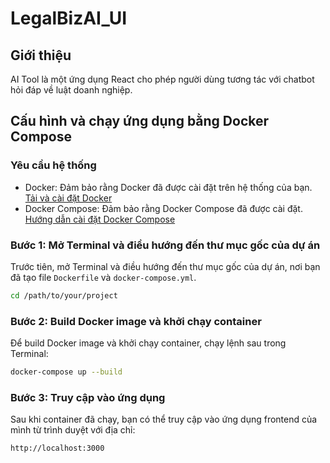 # LegalBizAI_UI

## Giới thiệu

AI Tool là một ứng dụng React cho phép người dùng tương tác với chatbot hỏi đáp về luật doanh nghiệp.

## Cấu hình và chạy ứng dụng bằng Docker Compose

### Yêu cầu hệ thống

-   Docker: Đảm bảo rằng Docker đã được cài đặt trên hệ thống của bạn. [Tải và cài đặt Docker](https://www.docker.com/products/docker-desktop)
-   Docker Compose: Đảm bảo rằng Docker Compose đã được cài đặt. [Hướng dẫn cài đặt Docker Compose](https://docs.docker.com/compose/install/)

### Bước 1: Mở Terminal và điều hướng đến thư mục gốc của dự án

Trước tiên, mở Terminal và điều hướng đến thư mục gốc của dự án, nơi bạn đã tạo file `Dockerfile` và `docker-compose.yml`.

```bash
cd /path/to/your/project
```

### Bước 2: Build Docker image và khởi chạy container

Để build Docker image và khởi chạy container, chạy lệnh sau trong Terminal:

```bash
docker-compose up --build
```

### Bước 3: Truy cập vào ứng dụng

Sau khi container đã chạy, bạn có thể truy cập vào ứng dụng frontend của mình từ trình duyệt với địa chỉ:

```bash
http://localhost:3000
```
